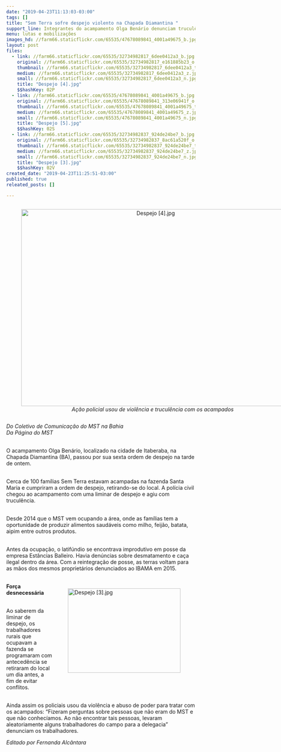 ```yaml
---
date: "2019-04-23T11:13:03-03:00"
tags: []
title: "Sem Terra sofre despejo violento na Chapada Diamantina "
support_line: Integrantes do acampamento Olga Benário denunciam truculência apreensões aleatórias de Sem Terra
menu: lutas e mobilizações
images_hd: //farm66.staticflickr.com/65535/47678089841_4001a49675_b.jpg
layout: post
files:
  - link: //farm66.staticflickr.com/65535/32734982817_6dee0412a3_b.jpg
    original: //farm66.staticflickr.com/65535/32734982817_e161885b23_o.jpg
    thumbnail: //farm66.staticflickr.com/65535/32734982817_6dee0412a3_t.jpg
    medium: //farm66.staticflickr.com/65535/32734982817_6dee0412a3_z.jpg
    small: //farm66.staticflickr.com/65535/32734982817_6dee0412a3_n.jpg
    title: "Despejo [4].jpg"
    $$hashKey: 02P
  - link: //farm66.staticflickr.com/65535/47678089841_4001a49675_b.jpg
    original: //farm66.staticflickr.com/65535/47678089841_313e06941f_o.jpg
    thumbnail: //farm66.staticflickr.com/65535/47678089841_4001a49675_t.jpg
    medium: //farm66.staticflickr.com/65535/47678089841_4001a49675_z.jpg
    small: //farm66.staticflickr.com/65535/47678089841_4001a49675_n.jpg
    title: "Despejo [5].jpg"
    $$hashKey: 02S
  - link: //farm66.staticflickr.com/65535/32734982837_924de24be7_b.jpg
    original: //farm66.staticflickr.com/65535/32734982837_8ac61a520f_o.jpg
    thumbnail: //farm66.staticflickr.com/65535/32734982837_924de24be7_t.jpg
    medium: //farm66.staticflickr.com/65535/32734982837_924de24be7_z.jpg
    small: //farm66.staticflickr.com/65535/32734982837_924de24be7_n.jpg
    title: "Despejo [3].jpg"
    $$hashKey: 02V
created_date: "2019-04-23T11:25:51-03:00"
published: true
releated_posts: []

---
```

<div style="text-align:center">
<figure class="image" style="display:inline-block"><img alt="Despejo [4].jpg" height="525" src="//farm66.staticflickr.com/65535/32734982817_6dee0412a3_b.jpg" width="700" />
<figcaption><em>A&ccedil;&atilde;o policial usou de viol&ecirc;ncia e trucul&ecirc;ncia com os acampados</em></figcaption>
</figure>
</div>

<p><em>Do Coletivo de Comunica&ccedil;&atilde;o do MST na Bahia<br />
Da P&aacute;gina do MST</em></p>

<p><br />
O acampamento Olga Ben&aacute;rio, localizado na cidade de Itaberaba, na Chapada Diamantina (BA), passou por sua sexta ordem de despejo na tarde de ontem.</p>

<p><br />
Cerca de 100 fam&iacute;lias Sem Terra estavam acampadas na fazenda Santa Maria e cumpriram a ordem de despejo, retirando-se do local. A pol&iacute;cia civil&nbsp; chegou ao acampamento com uma liminar de despejo e agiu com trucul&ecirc;ncia.</p>

<p><br />
Desde 2014 que o MST vem ocupando a &aacute;rea, onde as fam&iacute;lias tem a oportunidade de produzir alimentos saud&aacute;veis como milho, feij&atilde;o, batata, aipim entre outros produtos.</p>

<p><br />
Antes da ocupa&ccedil;&atilde;o, o latif&uacute;ndio se encontrava improdutivo em posse da empresa Est&acirc;ncias Balleiro. Havia den&uacute;ncias sobre desmatamento e ca&ccedil;a ilegal dentro da &aacute;rea. Com a reintegra&ccedil;&atilde;o de posse, as terras voltam para as m&atilde;os dos mesmos propriet&aacute;rios denunciados ao IBAMA em 2015.<br />
&nbsp;</p>

<figure class="image" style="float:right"><img alt="Despejo [3].jpg" height="225" src="//farm66.staticflickr.com/65535/32734982837_924de24be7_b.jpg" width="300" />
<figcaption></figcaption>
</figure>

<p><strong>For&ccedil;a</strong> <strong>desnecess&aacute;ria</strong></p>

<p><br />
Ao saberem da liminar de despejo, os trabalhadores rurais que ocupavam a fazenda se programaram com anteced&ecirc;ncia se retiraram do local um dia antes, a fim de evitar conflitos.</p>

<p><br />
Ainda assim os policiais usou da viol&ecirc;ncia e abuso de poder para tratar com os acampados: &ldquo;Fizeram perguntas sobre pessoas que n&atilde;o eram do MST e que n&atilde;o conhec&iacute;amos. Ao n&atilde;o encontrar tais pessoas, levaram aleatoriamente alguns trabalhadores do campo para a delegacia&rdquo; denunciam os trabalhadores.</p>

<p><em>Editado por Fernanda Alc&acirc;ntara</em></p>
